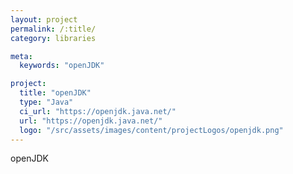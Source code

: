 ```yaml
---
layout: project
permalink: /:title/
category: libraries

meta:
  keywords: "openJDK"

project:
  title: "openJDK"
  type: "Java"
  ci_url: "https://openjdk.java.net/"
  url: "https://openjdk.java.net/"
  logo: "/src/assets/images/content/projectLogos/openjdk.png"
---
```


<p>openJDK</p>

